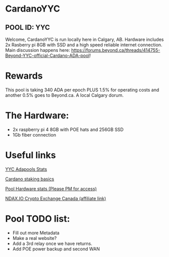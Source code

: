 # CardanoYYC
## POOL ID: YYC

Welcome,
CardanoYYC is run locally here in Calgary, AB. 
Hardware includes 2x Rasberry pi 8GB with SSD and a high speed reliable internet connection.
Main discussion happens here: https://forums.beyond.ca/threads/414755-Beyond-YYC-official-Cardano-ADA-pool!

# Rewards

This pool is taking 340 ADA per epoch PLUS 1.5% for operating costs and another 0.5% goes to Beyond.ca. A local Calgary dorum.

# The Hardware:
* 2x raspberry pi 4 8GB with POE hats and 256GB SSD
* 1Gb fiber connection



# Useful links

[YYC Adapools Stats](https://adapools.org/pool/1795531808124bd8bf39943b5cb453db0f74115e840c04e02015550c)

[Cardano staking basics](https://viperstaking.com/ada-pools/cardano-staking-faq/)

[Pool Hardware stats (Please PM for access)](http://dashboard.cardanoyyc.ca/)

[NDAX.IO Crypto Exchange Canada (affiliate link)](https://one.ndax.io/bfP5Xn)


# Pool TODO list:
* Fill out more Metadata
* Make a real website?
* Add a 3rd relay once we have returns.
* Add POE power backup and second WAN
